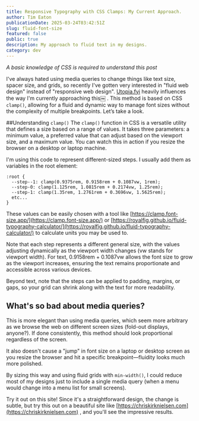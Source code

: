 ```yaml
---
title: Responsive Typography with CSS Clamps: My Current Approach.
author: Tim Eaton
publicationDate: 2025-03-24T03:42:51Z
slug: fluid-font-size
featured: false
public: true
description: My approach to fluid text in my designs.
category: dev
---
```


<i>A basic knowledge of CSS is required to understand this post</i>

I've always hated using media queries to change things like text size, spacer size, and grids, so recently I've gotten very interested in "fluid web design" instead of "responsive web design". [Utopia.fyi](https://utopia.fyi) heavily influences the way I'm currently approaching this￼ . This method is based on CSS `clamp()`, allowing for a fluid and dynamic way to manage font sizes without the complexity of multiple breakpoints. Let’s take a look.

##Understanding `clamp()`
The `clamp()` function in CSS is a versatile utility that defines a size based on a range of values. It takes three parameters: a minimum value, a preferred value that can adjust based on the viewport size, and a maximum value. You can watch this in action if you resize the browser on a desktop or laptop machine.

I'm using this code to represent different-sized steps. I usually add them as variables in the root element:

```
:root {
  --step--1: clamp(0.9375rem, 0.9158rem + 0.1087vw, 1rem);
  --step-0: clamp(1.125rem, 1.0815rem + 0.2174vw, 1.25rem);
  --step-1: clamp(1.35rem, 1.2761rem + 0.3696vw, 1.5625rem);
  etc...
}
```

These values can be easily chosen with a tool like [https://clamp.font-size.app/](https://clamp.font-size.app/) or [https://royalfig.github.io/fluid-typography-calculator/](https://royalfig.github.io/fluid-typography-calculator/) to calculate units you may be used to.

Note that each step represents a different general size, with the values adjusting dynamically as the viewport width changes (vw stands for viewport width). For text, 0.9158rem + 0.1087vw allows the font size to grow as the viewport increases, ensuring the text remains proportionate and accessible across various devices.

Beyond text, note that the steps can be applied to padding, margins, or gaps, so your grid can shrink along with the text for more readability.

## What's so bad about media queries?

This is more elegant than using media queries, which seem more arbitrary as we browse the web on different screen sizes (fold-out displays, anyone?). If done consistently, this method should look proportional regardless of the screen.

It also doesn't cause a "jump" in font size on a laptop or desktop screen as you resize the browser and hit a specific breakpoint—fluidity looks much more polished.

By sizing this way and using fluid grids with `min-width()`, I could reduce most of my designs just to include a single media query (when a menu would change into a menu list for small screens).

Try it out on this site! Since it's a straightforward design, the change is subtle, but try this out on a beautiful site like [https://chriskirknielsen.com](https://chriskirknielsen.com) , and you'll see the impressive results.
